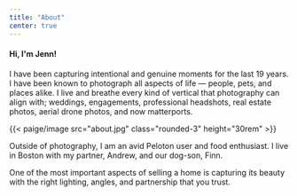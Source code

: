 ```yaml
---
title: "About"
center: true
---
```


#### Hi, I'm Jenn!

I have been capturing intentional and genuine moments for the last 19 years. I have been known to photograph all aspects of life — people, pets, and places alike. I live and breathe every kind of vertical that photography can align with; weddings, engagements, professional headshots, real estate photos, aerial drone photos, and now matterports. 

{{< paige/image src="about.jpg" class="rounded-3" height="30rem" >}}

Outside of photography, I am an avid Peloton user and food enthusiast. I live in Boston with my partner, Andrew, and our dog-son, Finn. 

One of the most important aspects of selling a home is capturing its beauty with the right lighting, angles, and partnership that you trust. 
